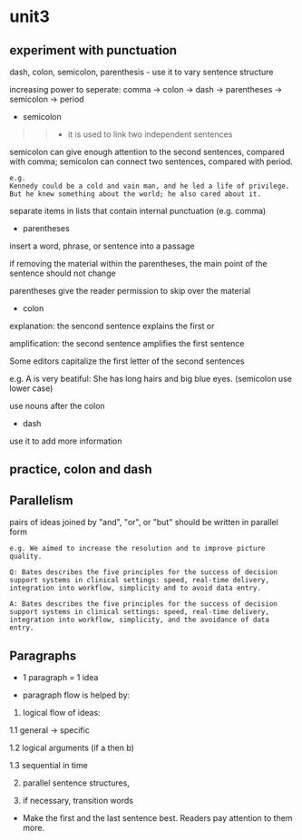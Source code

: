 # unit3

## experiment with punctuation

dash, colon, semicolon, parenthesis - use it to vary sentence structure

increasing power to seperate: 
comma -> colon -> dash -> parentheses -> semicolon -> period

- semicolon

>> - it is used to link two independent sentences

semicolon can give enough attention to the second sentences, compared with comma;
semicolon can connect two sentences, compared with period.

```
e.g. 
Kennedy could be a cold and vain man, and he led a life of privilege. 
But he knew something about the world; he also cared about it.
```

separate items in lists that contain internal punctuation (e.g. comma)

- parentheses

insert a word, phrase, or sentence into a passage 

if removing the material within the parentheses, the main point of the sentence should not change

parentheses give the reader permission to skip over the material

- colon

explanation: the sencond sentence explains the first or 

amplification: the second sentence amplifies the first sentence

Some editors capitalize the first letter of the second sentences

e.g. A is very beatiful: She has long hairs and big blue eyes. (semicolon use lower case)

use nouns after the colon

- dash

use it to add more information


## practice, colon and dash

## Parallelism

pairs of ideas joined by "and", "or", or "but" should be written in parallel form

```
e.g. We aimed to increase the resolution and to improve picture quality.

Q: Bates describes the five principles for the success of decision support systems in clinical settings: speed, real-time delivery, integration into workflow, simplicity and to avoid data entry.

A: Bates describes the five principles for the success of decision support systems in clinical settings: speed, real-time delivery, integration into workflow, simplicity, and the avoidance of data entry.
```

## Paragraphs

- 1 paragraph = 1 idea

- paragraph flow is helped by: 

1) logical flow of ideas: 

1.1 general -> specific

1.2 logical arguments (if a then b)

1.3 sequential in time

2) parallel sentence structures, 

3) if necessary, transition words

- Make the first and the last sentence best. Readers pay attention to them more.


